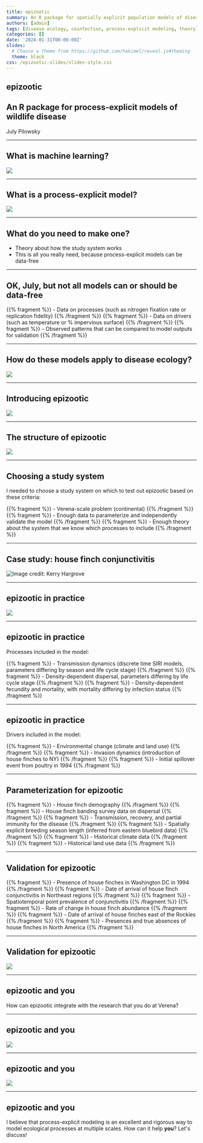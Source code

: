 ```yaml
---
title: epizootic
summary: An R package for spatially explicit population models of disease transmission in wildlife
authors: [admin]
tags: [disease ecology, coinfection, process-explicit modeling, theory]
categories: []
date: '2024-01-31T00:00:00Z'
slides:
  # Choose a theme from https://github.com/hakimel/reveal.js#theming
  theme: black
css: /epizootic-slides/slides-style.css
---
```


## epizootic
## An R package for process-explicit models of wildlife disease
July Pilowsky

---

## What is machine learning?

![](/epizootic-slides/machine_learning.png)

---

## What is a process-explicit model?

![](/epizootic-slides/pattern_process.png)

---

## What do you need to make one?

- Theory about how the study system works
- This is all you really need, because process-explicit models can be data-free

--- 

## OK, July, but not all models can or should be data-free

{{% fragment %}} -   Data on processes (such as nitrogen fixation rate or replication fidelity) {{% /fragment %}}
{{% fragment %}} -   Data on drivers (such as temperature or % impervious surface) {{% /fragment %}}
{{% fragment %}} -   Observed patterns that can be compared to model outputs for validation {{% /fragment %}}

---

## How do these models apply to disease ecology?

![](/epizootic-slides/disease_processes.png)

---

## Introducing epizootic

[![](/post/r-package-logo/featured.png)](https://github.com/viralemergence/epizootic)

---

## The structure of epizootic

![](/epizootic-slides/epizootic_structure.png)

---

## Choosing a study system

I needed to choose a study system on which to test out epizootic based on these criteria:

{{% fragment %}} -   Verena-scale problem (continental) {{% /fragment %}}
{{% fragment %}} -   Enough data to parameterize and independently validate the model {{% /fragment %}}
{{% fragment %}} -   Enough theory about the system that we know which processes to include {{% /fragment %}}

---

## Case study: house finch conjunctivitis

![Image credit: Kerry Hargrove](/epizootic-slides/conjunctivitis.jpeg)

---

## epizootic in practice

![](/epizootic-slides/mgsim_structure.png)

---

## epizootic in practice

Processes included in the model:

{{% fragment %}} -   Transmission dynamics (discrete time SIRI models, parameters differing by season and life cycle stage) {{% /fragment %}}
{{% fragment %}} -   Density-dependent dispersal, parameters differing by life cycle stage {{% /fragment %}}
{{% fragment %}} -   Density-dependent fecundity and mortality, with mortality differing by infection status {{% /fragment %}}

---

## epizootic in practice

Drivers included in the model:

{{% fragment %}} -   Environmental change (climate and land use) {{% /fragment %}}
{{% fragment %}} -   Invasion dynamics (introduction of house finches to NY) {{% /fragment %}}
{{% fragment %}} -   Initial spillover event from poultry in 1994 {{% /fragment %}}

---

## Parameterization for epizootic

{{% fragment %}} -   House finch demography {{% /fragment %}}
{{% fragment %}} -   House finch banding survey data on dispersal {{% /fragment %}}
{{% fragment %}} -   Transmission, recovery, and partial immunity for the disease {{% /fragment %}}
{{% fragment %}} -   Spatially explicit breeding season length (inferred from eastern bluebird data) {{% /fragment %}}
{{% fragment %}} -   Historical climate data {{% /fragment %}}
{{% fragment %}} -   Historical land use data {{% /fragment %}}

---

## Validation for epizootic

{{% fragment %}} -   Presence of house finches in Washington DC in 1994 {{% /fragment %}}
{{% fragment %}} -   Date of arrival of house finch conjunctivitis in Northeast regions {{% /fragment %}}
{{% fragment %}} -   Spatiotemporal point prevalence of conjunctivitis {{% /fragment %}}
{{% fragment %}} -   Rate of change in house finch abundance {{% /fragment %}}
{{% fragment %}} -   Date of arrival of house finches east of the Rockies {{% /fragment %}}
{{% fragment %}} -   Presences and true absences of house finches in North America {{% /fragment %}}

---

## Validation for epizootic

![](/epizootic-slides/posteriors.png)

---

## epizootic and you

How can epizootic integrate with the research that you do at Verena?

---

## epizootic and you

![](/epizootic-slides/epizootic_structure.png)

---

## epizootic and you

![](/epizootic-slides/generators.png)

---

## epizootic and you

I believe that process-explicit modeling is an excellent and rigorous way to model ecological processes at multiple scales. How can it help **you**? Let's discuss!